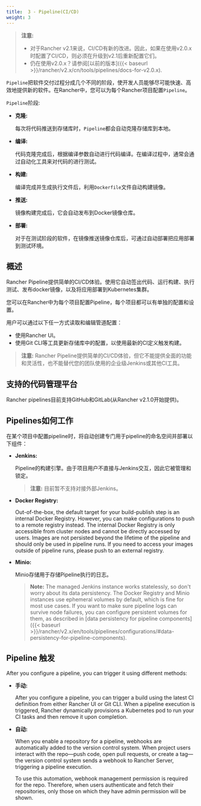 ```yaml
---
title:  3 - Pipeline(CI/CD)
weight: 3
---
```

>**注意:**
>
>- 对于Rancher v2.1来说，CI/CD有新的改进。因此，如果在使用v2.0.x时配置了CI/CD，则必须在升级到v2.1后重新配置它们。
>- 仍在使用v2.0.x？请参阅[以前的版本]({{< baseurl >}}/rancher/v2.x/cn/tools/pipelines/docs-for-v2.0.x).

`Pipeline`把软件交付过程分成几个不同的阶段，使开发人员能够尽可能快速、高效地提供新的软件。在Rancher中，您可以为每个Rancher项目配置`Pipeline`。

`Pipeline`阶段:

- **克隆:**

    每次将代码推送到存储库时，`Pipeline`都会自动克隆存储库到本地。

- **编译:**

    代码克隆完成后，根据编译参数自动进行代码编译。在编译过程中，通常会通过自动化工具来对代码的进行测试。

- **构建:**

    编译完成并生成执行文件后，利用`Dockerfile`文件自动构建镜像。

- **推送:**

    镜像构建完成后，它会自动发布到Docker镜像仓库。

- **部署:**

    对于在测试阶段的软件，在镜像推送镜像仓库后，可通过自动部署把应用部署到测试环境。

## 概述

Rancher Pipeline提供简单的CI/CD体验。使用它自动签出代码、运行构建、执行测试、发布docker镜像，以及将应用部署到Kubernetes集群。

您可以在Rancher中为每个项目配置Pipeline，每个项目都可以有单独的配置和设置。

用户可以通过以下任一方式读取和编辑管道配置：

- 使用Rancher UI。
- 使用Git CLI等工具更新存储库中的配置，以使用最新的CI定义触发构建。

>**注意:** Rancher Pipeline提供简单的CI/CD体验，但它不能提供全面的功能和灵活性，也不能替代您的团队使用的企业级Jenkins或其他CI工具。

## 支持的代码管理平台

Rancher pipelines目前支持GitHub和GitLab(从Rancher v2.1.0开始提供)。

## Pipelines如何工作

在某个项目中配置pipeline时，将自动创建专门用于pipeline的命名空间并部署以下组件：

- **Jenkins:**

    Pipeline的构建引擎。由于项目用户不直接与Jenkins交互，因此它被管理和锁定。

    >**注意:**  目前暂不支持对接外部Jenkins。

- **Docker Registry:**

    Out-of-the-box, the default target for your build-publish step is an internal Docker Registry. However, you can make configurations to push to a remote registry instead. The internal Docker Registry is only accessible from cluster nodes and cannot be directly accessed by users. Images are not persisted beyond the lifetime of the pipeline and should only be used in pipeline runs. If you need to access your images outside of pipeline runs, please push to an external registry.

- **Minio:**

    Minio存储用于存储Pipeline执行的日志。

  >**Note:** The managed Jenkins instance works statelessly, so don't worry about its data persistency. The Docker Registry and Minio instances use ephemeral volumes by default, which is fine for most use cases. If you want to make sure pipeline logs can survive node failures, you can configure persistent volumes for them, as described in [data persistency for pipeline components]({{< baseurl >}}/rancher/v2.x/en/tools/pipelines/configurations/#data-persistency-for-pipeline-components).

## Pipeline 触发

After you configure a pipeline, you can trigger it using different methods:

- **手动:**

    After you configure a pipeline, you can trigger a build using the latest CI definition from either Rancher UI or Git CLI.  When a pipeline execution is triggered, Rancher dynamically provisions a Kubernetes pod to run your CI tasks and then remove it upon completion.

- **自动:**

    When you enable a repository for a pipeline, webhooks are automatically added to the version control system. When project users interact with the repo—push code, open pull requests, or create a tag—the version control system sends a webhook to Rancher Server, triggering a pipeline execution.

    To use this automation, webhook management permission is required for the repo. Therefore, when users authenticate and fetch their repositories, only those on which they have admin permission will be shown.
